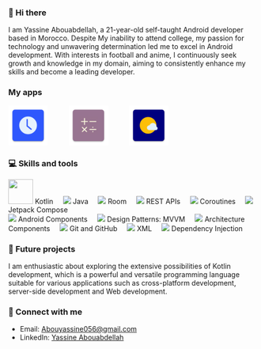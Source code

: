 ### 👋 Hi there
I am Yassine Abouabdellah, a 21-year-old self-taught Android developer based in Morocco. Despite My inability to attend college, my passion for technology and unwavering determination led me to excel in Android development. With interests in football and anime, I continuously seek growth and knowledge in my domain, aiming to consistently enhance my skills and become a leading developer.

### My apps
<a href="https://github.com/yassineAbou/Clock"><img src="https://github.com/yassineAbou/yassineAbou/blob/master/clock.png" width="80"></a>   <a href="https://github.com/yassineAbou/Calculator"><img src="https://github.com/yassineAbou/yassineAbou/blob/master/calculator.png" width="80"></a>   <a href="https://github.com/yassineAbou/Weather"><img src="https://github.com/yassineAbou/yassineAbou/blob/master/weather.png" width="80"></a>

### 💻 Skills and tools
<img src="https://icon.icepanel.io/Technology/svg/Kotlin.svg" width="50" height="50"/> Kotlin &nbsp;&nbsp;&nbsp;
<img src="https://img.icons8.com/color/48/000000/java-coffee-cup-logo.png"/> Java &nbsp;&nbsp;&nbsp;
<img src="https://img.icons8.com/color/48/000000/database.png"/> Room &nbsp;&nbsp;&nbsp;
<img src="https://img.icons8.com/color/48/000000/api-settings.png"/> REST APIs &nbsp;&nbsp;&nbsp;
<img src="https://developer.android.com/static/images/kotlin/pathway.png" width="50"/> Coroutines &nbsp;&nbsp;&nbsp;
<img src="https://encrypted-tbn0.gstatic.com/images?q=tbn:ANd9GcSyhhmRBTYT9SCctmEmdnMnHa8oqXQLZGYklZ_d196n&s" width="50"/> Jetpack Compose <br>
<img src="https://img.icons8.com/color/48/000000/android-os.png"/> Android Components &nbsp;&nbsp;&nbsp;
<img src="https://raw.githubusercontent.com/irontec/android-mvvm-example/master/logo.png" width="50"/> Design Patterns: MVVM &nbsp;&nbsp;&nbsp;
<img src="https://2.bp.blogspot.com/-7-CWfmPz1g8/XH28n3abG7I/AAAAAAAAHSY/PhV66bw8SkgN1lUNRwn9gV84UmrkTDNNACLcBGAs/s1600/image2.png" width="50"/> Architecture Components &nbsp;&nbsp;&nbsp;
<img src="https://img.icons8.com/ios/50/000000/github--v1.png"/> Git and GitHub &nbsp;&nbsp;&nbsp;
<img src="https://img.freepik.com/premium-vector/modern-flat-design-xml-file-icon-web-simple-style_599062-556.jpg?w=2000" width="50"/> XML &nbsp;&nbsp;&nbsp;
<img src="https://en.proft.me/media/android/android_di.png" width="50"/> Dependency Injection

### 🚀 Future projects
I am enthusiastic about exploring the extensive possibilities of Kotlin development, which is a powerful and versatile programming language suitable for various applications such as cross-platform development, server-side development and  Web development.

### 🤝 Connect with me
- Email: Abouyassine056@gmail.com
- LinkedIn: [Yassine Abouabdellah](https://www.linkedin.com/in/yassineabou/)


















